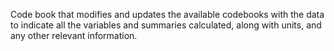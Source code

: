 Code book that modifies and updates the available codebooks with the data to indicate all the variables and summaries calculated, along with units, and any other relevant information.
